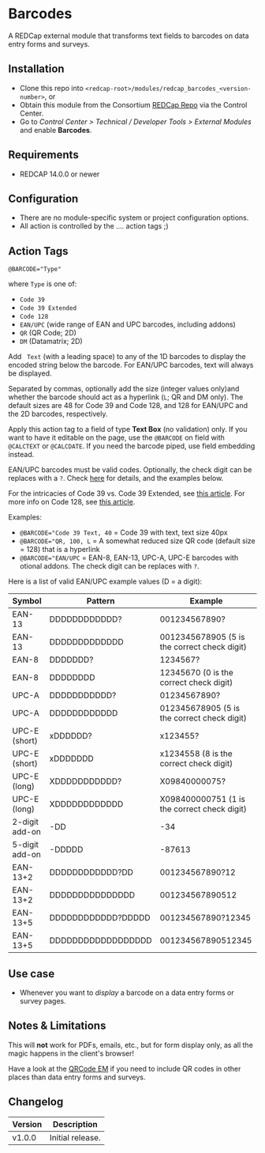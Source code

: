 # Barcodes

A REDCap external module that transforms text fields to barcodes on data entry forms and surveys.

## Installation

- Clone this repo into `<redcap-root>/modules/redcap_barcodes_<version-number>`, or
- Obtain this module from the Consortium [REDCap Repo](https://redcap.vanderbilt.edu/consortium/modules/index.php) via the Control Center.
- Go to _Control Center > Technical / Developer Tools > External Modules_ and enable **Barcodes**.

## Requirements

- REDCAP 14.0.0 or newer

## Configuration

- There are no module-specific system or project configuration options.
- All action is controlled by the .... action tags ;)

## Action Tags

`@BARCODE="Type"`

where `Type` is one of:
- `Code 39` 
- `Code 39 Extended` 
- `Code 128`
- `EAN/UPC` (wide range of EAN and UPC barcodes, including addons)
- `QR` (QR Code; 2D) 
- `DM` (Datamatrix; 2D)

Add ` Text` (with a leading space) to any of the 1D barcodes to display the encoded string below the barcode. For EAN/UPC barcodes, text will always be displayed.

Separated by commas, optionally add the size (integer values only)and whether the barcode should act as a hyperlink (`L`; QR and DM only). The default sizes are 48 for Code 39 and Code 128, and 128 for EAN/UPC and the 2D barcodes, respectively.

Apply this action tag to a field of type **Text Box** (no validation) only. If you want to have it editable on the page, use the `@BARCODE` on field with `@CALCTEXT` or `@CALCDATE`. If you need the barcode piped, use field embedding instead.

EAN/UPC barcodes must be valid codes. Optionally, the check digit can be replaces with a `?`. Check [here](https://graphicore.github.io/librebarcode/documentation/ean13#ean13-encoder) for details, and the examples below.

For the intricacies of Code 39 vs. Code 39 Extended, see [this article](https://graphicore.github.io/librebarcode/documentation/code39.html). For more info on Code 128, see [this article](https://graphicore.github.io/librebarcode/documentation/code128.html).

Examples: 
- `@BARCODE="Code 39 Text, 40` = Code 39 with text, text size 40px
- `@BARCODE="QR, 100, L` = A somewhat reduced size QR code (default size = 128) that is a hyperlink
- `@BARCODE="EAN/UPC` = EAN-8, EAN-13, UPC-A, UPC-E barcodes with otional addons. The check digit can be replaces with `?`. 

Here is a list of valid EAN/UPC example values (D = a digit):

Symbol | Pattern | Example
------ | ------- | -------
EAN-13 | DDDDDDDDDDDD? | 001234567890? 
EAN-13 | DDDDDDDDDDDDD | 0012345678905 (5 is the correct check digit)
EAN-8  | DDDDDDD? | 1234567?
EAN-8  | DDDDDDDD | 12345670 (0 is the correct check digit)
UPC-A  | DDDDDDDDDDD? | 01234567890? 
UPC-A  | DDDDDDDDDDDD | 012345678905 (5 is the correct check digit)
UPC-E (short) | xDDDDDD? | x123455?
UPC-E (short) | xDDDDDDD | x1234558 (8 is the correct check digit)
UPC-E (long) | XDDDDDDDDDDD? | X09840000075?
UPC-E (long) | XDDDDDDDDDDDD | X098400000751 (1 is the correct check digit)
2-digit add-on | -DD | -34
5-digit add-on | -DDDDD | -87613
EAN-13+2 | DDDDDDDDDDDD?DD | 001234567890?12 
EAN-13+2 | DDDDDDDDDDDDDDD | 001234567890512 
EAN-13+5 | DDDDDDDDDDDD?DDDDD | 001234567890?12345 
EAN-13+5 | DDDDDDDDDDDDDDDDDD | 001234567890512345 


## Use case

- Whenever you want to _display_ a barcode on a data entry forms or survey pages.

## Notes & Limitations

This will **not** work for PDFs, emails, etc., but for form display only, as all the magic happens in the client's browser!

Have a look at the [QRCode EM](https://github.com/grezniczek/redcap-qrcode) if you need to include QR codes in other places than data entry forms and surveys.

## Changelog

Version | Description
------- | ------------------
v1.0.0  | Initial release.
